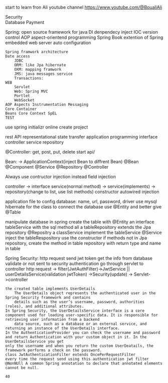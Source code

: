 start to learn fron Ali youtube channel
https://www.youtube.com/@BoualiAli


Security        
Database
Payment


Spring:
    open source framework for java
        DI denpendecy inject
        IOC version control
        AOP aspect-orientend programming
    Spring Book extention of Spring
        embedded web server
        auto configuration

    Spring framwork architecture
    Date access
        JDBC
        ORM: like Jpa hibernate
        OXM: mapping framwork
        JMS: java messages service
        Transactions:
    WEB
        Servlet
        Web: Spring MVC
        Portlet
        WebSocket
    AOP Aspects Instrumentation Messaging
    Core Container
    Beans Core Context SpEL
    TEST

use spring initializr online create project

rest API
    representational state transfer application programming interface
    controller service repository

@Controller:
    get, post, put, delete
    start api/

Bean: -> ApplicationContext(inject Bean to diffrent Bean)
    @Bean @Component @Service @Repository @Controller

Always use contructor injection instead field injection

controller -> interface service(normal method) -> service(implements) -> repository(change to list, use list methods)
constructor autowired injection 

application file to config database: name, url, password, driver
use mysql
    hibernate
for the class to connect the database use @Entity and better give @Table

manipulate database in spring
    create the table with @Entity
    an interface tableService with the sql method all
    a tableRepository extends the Jpa repository @Repositry
    a classService implement the tableService @Service
        inject the tableRespository use the constructor 
        if methods not in Jpa repository, create the method in table repository with return type and name in table


Spring Security:
    http request send jwt token
    get the info from database
    validate or not 
    sent to security authentication
    go through servlet to controller
    http request -> filter(JwtAuthFilter)->JwtService || userDetailsService(validation jwtToken) ->Security(update) ->
    Servlet->controller

    the created table implements UserDetails
        The UserDetails object represents the authenticated user in the Spring Security framework and contains
        details such as the user’s username, password, authorities (roles), and additional attributes.
    In Spring Security, the UserDetailsService interface is a core component used for loading user-specific data. It is responsible for retrieving user information from a backend
        data source, such as a database or an external service, and returning an instance of the UserDetails interface.
    In the AuthenticationProvider you can check the username and password and return Authentication with your custom object in it. In the UserDetailsService you get 
    only the username and when you return the custom UserDeatails, the framework performs a check on the password.
    class JwtAuthenticationFilter extends OncePerRequestFilter
    every time the request send using this authentication jwt filter
    @NonNUll A common Spring annotation to declare that annotated elements cannot be null.

    40